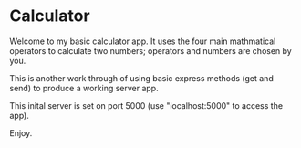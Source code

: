 # Calculator

Welcome to my basic calculator app. It uses the four main mathmatical operators to calculate two numbers; operators and numbers are chosen by you.

This is another work through of using basic express methods (get and send) to produce a working server app.

This inital server is set on port 5000 (use "localhost:5000" to access the app).

Enjoy.
